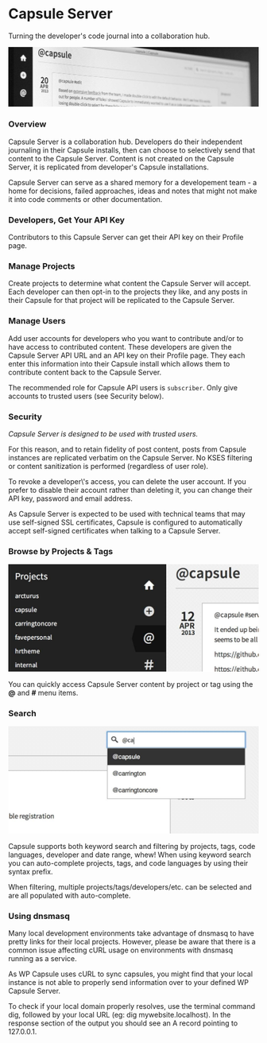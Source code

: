 Capsule Server
==============

Turning the developer's code journal into a collaboration hub.

![](docs/hero.jpg)

### Overview

Capsule Server is a collaboration hub. Developers do their independent journaling in their Capsule installs, then can choose to selectively send that content to the Capsule Server. Content is not created on the Capsule Server, it is replicated from developer's Capsule installations.

Capsule Server can serve as a shared memory for a developement team - a home for decisions, failed approaches, ideas and notes that might not make it into code comments or other documentation.

### Developers, Get Your API Key

Contributors to this Capsule Server can get their API key on their Profile page.

### Manage Projects

Create projects to determine what content the Capsule Server will accept. Each developer can then opt-in to the projects they like, and any posts in their Capsule for that project will be replicated to the Capsule Server.

### Manage Users

Add user accounts for developers who you want to contribute and/or to have access to contributed content. These developers are given the Capsule Server API URL and an API key on their Profile page. They each enter this information into their Capsule install which allows them to contribute content back to the Capsule Server.

The recommended role for Capsule API users is `subscriber`. Only give accounts to trusted users (see Security below).

### Security

_Capsule Server is designed to be used with trusted users._

For this reason, and to retain fidelity of post content, posts from Capsule instances are replicated verbatim on the Capsule Server. No KSES filtering or content sanitization is performed (regardless of user role).

To revoke a developer\\'s access, you can delete the user account. If you prefer to disable their account rather than deleting it, you can change their API key, password and email address.

As Capsule Server is expected to be used with technical teams that may use self-signed SSL certificates, Capsule is configured to automatically accept self-signed certificates when talking to a Capsule Server.

### Browse by Projects & Tags

![Project List](docs/projects.jpg)

You can quickly access Capsule Server content by project or tag using the **@** and **#** menu items.

### Search

![Search](docs/search.jpg)

Capsule supports both keyword search and filtering by projects, tags, code languages, developer and date range, whew! When using keyword search you can auto-complete projects, tags, and code languages by using their syntax prefix.

When filtering, multiple projects/tags/developers/etc. can be selected and are all populated with auto-complete.

### Using dnsmasq

Many local development environments take advantage of dnsmasq to have pretty links for their local projects. However, please be aware that there is a common issue affecting cURL usage on environments with dnsmasq running as a service.

As WP Capsule uses cURL to sync capsules, you might find that your local instance is not able to properly send information over to your defined WP Capsule Server.

To check if your local domain properly resolves, use the terminal command dig, followed by your local URL (eg: dig mywebsite.localhost). In the response section of the output you should see an A record pointing to 127.0.0.1.
